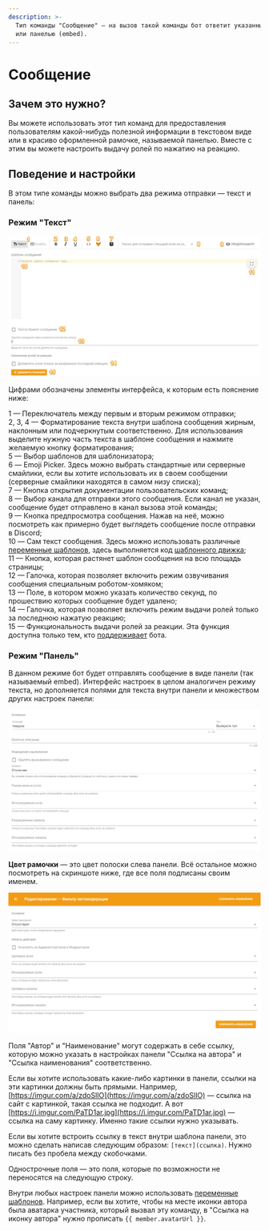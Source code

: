 ```yaml
---
description: >-
  Тип команды "Сообщение" — на вызов такой команды бот ответит указанным текстом
  или панелью (embed).
---
```


# Сообщение

## Зачем это нужно?

Вы можете использовать этот тип команд для предоставления пользователям какой-нибудь полезной информации в текстовом виде или в красиво оформленной рамочке, называемой панелью. Вместе с этим вы можете настроить выдачу ролей по нажатию на реакцию.

## Поведение и настройки

В этом типе команды можно выбрать два режима отправки — текст и панель:

### Режим "Текст"

![](../../.gitbook/assets/oaoaommm-20-04-15-16-45-51.png)

Цифрами обозначены элементы интерфейса, к которым есть пояснение ниже:  
  
1 — Переключатель между первым и вторым режимом отправки;  
2, 3, 4 — Форматирование текста внутри шаблона сообщения жирным, наклонным или подчеркнутым соответственно. Для использования выделите нужную часть текста в шаблоне сообщения и нажмите желаемую кнопку форматирования;  
5 — Выбор шаблонов для шаблонизатора;  
6 — Emoji Picker. Здесь можно выбрать стандартные или серверные смайлики, если вы хотите использовать их в своем сообщении \(серверные смайлики находятся в самом низу списка\);  
7 — Кнопка открытия документации пользовательских команд;  
8 — Выбор канала для отправки этого сообщения. Если канал не указан, сообщение будет отправлено в канал вызова этой команды;  
9 — Кнопка предпросмотра сообщения. Нажав на неё, можно посмотреть как примерно будет выглядеть сообщение после отправки в Discord;  
10 — Сам текст сообщения. Здесь можно использовать различные [переменные шаблонов](../../features/message-templates/advanced/types.md), здесь выполняется код [шаблонного движка](https://docs.juniper.bot/features/template-engine);  
11 — Кнопка, которая растянет шаблон сообщения на всю площадь страницы;  
12 — Галочка, которая позволяет включить режим озвучивания сообщения специальным роботом-хомяком;  
13 — Поле, в котором можно указать количество секунд, по прошествию которых сообщение будет удалено;  
14 — Галочка, которая позволяет включить режим выдачи ролей только за последнюю нажатую реакцию;  
15 — Функциональность выдачи ролей за реакции. Эта функция доступна только тем, кто [поддерживает](https://juniper.bot/donate) бота.

### Режим "Панель"

В данном режиме бот будет отправлять сообщение в виде панели \(так называемый embed\). Интерфейс настроек в целом аналогичен режиму текста, но дополняется полями для текста внутри панели и множеством других настроек панели:

![&#x420;&#x430;&#x437;&#x434;&#x435;&#x43B; &#x43D;&#x430;&#x441;&#x442;&#x440;&#x43E;&#x435;&#x43A; &#x43F;&#x430;&#x43D;&#x435;&#x43B;&#x438;](../../.gitbook/assets/image%20%2814%29.png)

**Цвет рамочки** — это цвет полоски слева панели. Всё остальное можно посмотреть на скриншоте ниже, где все поля подписаны своим именем.

![&#x41F;&#x43E;&#x43B;&#x44F; &#x43F;&#x430;&#x43D;&#x435;&#x43B;&#x438;](../../.gitbook/assets/image%20%2818%29.png)

Поля "Автор" и "Наименование" могут содержать в себе ссылку, которую можно указать в настройках панели "Ссылка на автора" и "Ссылка наименования" соответственно.  
  
Если вы хотите использовать какие-либо картинки в панели, ссылки на эти картинки должны быть прямыми. Например, [https://imgur.com/a/zdoSlIO](https://imgur.com/a/zdoSlIO) — ссылка на сайт с картинкой, такая ссылка не подходит. А вот [https://i.imgur.com/PaTD1ar.jpg](https://i.imgur.com/PaTD1ar.jpg) — ссылка на саму картинку. Именно такие ссылки нужно указывать.  
  
Если вы хотите встроить ссылку в текст внутри шаблона панели, это можно сделать написав следующим образом: `[текст](ссылка)`. Нужно писать без пробела между скобочками.  
  
Однострочные поля — это поля, которые по возможности не переносятся на следующую строку.  
  
Внутри любых настроек панели можно использовать [переменные шаблонов](../../features/message-templates/advanced/types.md). Например, если вы хотите, чтобы на месте иконки автора была аватарка участника, который вызвал эту команду, в "Ссылка на иконку автора" нужно прописать `{{ member.avatarUrl }}`.

